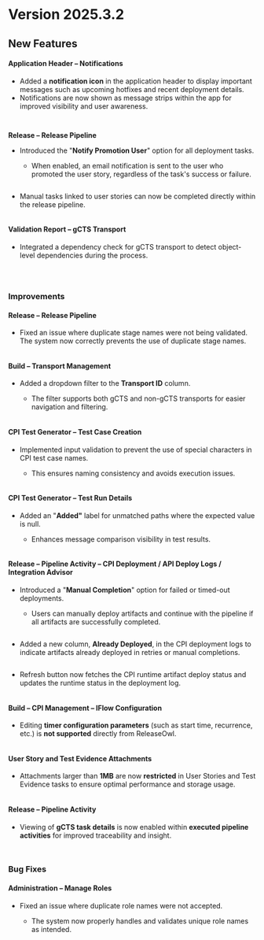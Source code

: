 # Version 2025.3.2

## **New Features** <a href="#new-features" id="new-features"></a>

#### **Application Header – Notifications**

* Added a **notification icon** in the application header to display important messages such as upcoming hotfixes and recent deployment details.
* Notifications are now shown as message strips within the app for improved visibility and user awareness.

<figure><img src="https://releaseowl.gitbook.io/~gitbook/image?url=https%3A%2F%2F2324742889-files.gitbook.io%2F%7E%2Ffiles%2Fv0%2Fb%2Fgitbook-x-prod.appspot.com%2Fo%2Fspaces%252F20Vxn9KxdCY20y3qv6p2%252Fuploads%252FX8OZimRvNkr88css3cdc%252Fimage.png%3Falt%3Dmedia%26token%3Ddf9f4893-0ded-4218-81f5-eb205265ccd9&#x26;width=768&#x26;dpr=4&#x26;quality=100&#x26;sign=f3757eaf&#x26;sv=2" alt=""><figcaption></figcaption></figure>

<figure><img src="../../.gitbook/assets/image (1007).png" alt=""><figcaption></figcaption></figure>

**Release – Release Pipeline**

*   Introduced the "**Notify Promotion User**" option for all deployment tasks.

    * When enabled, an email notification is sent to the user who promoted the user story, regardless of the task's success or failure.



    <figure><img src="https://releaseowl.gitbook.io/~gitbook/image?url=https%3A%2F%2F2324742889-files.gitbook.io%2F%7E%2Ffiles%2Fv0%2Fb%2Fgitbook-x-prod.appspot.com%2Fo%2Fspaces%252F20Vxn9KxdCY20y3qv6p2%252Fuploads%252FuANqDPGnQKuSv3ssUiIJ%252Fimage.png%3Falt%3Dmedia%26token%3De76108cd-770f-407a-ad8b-9d9d2132ede7&#x26;width=768&#x26;dpr=4&#x26;quality=100&#x26;sign=2106abb2&#x26;sv=2" alt=""><figcaption></figcaption></figure>
* Manual tasks linked to user stories can now be completed directly within the release pipeline.

<figure><img src="https://releaseowl.gitbook.io/~gitbook/image?url=https%3A%2F%2F2324742889-files.gitbook.io%2F%7E%2Ffiles%2Fv0%2Fb%2Fgitbook-x-prod.appspot.com%2Fo%2Fspaces%252F20Vxn9KxdCY20y3qv6p2%252Fuploads%252FXVXmytUAH4dgia1az3AH%252Fimage.png%3Falt%3Dmedia%26token%3D0816983b-4799-457a-9ac7-c0e0925c2c4e&#x26;width=768&#x26;dpr=4&#x26;quality=100&#x26;sign=db49a7f7&#x26;sv=2" alt=""><figcaption></figcaption></figure>

#### **Validation Report – gCTS Transport**

* Integrated a dependency check for gCTS transport to detect object-level dependencies during the process.

<figure><img src="https://releaseowl.gitbook.io/~gitbook/image?url=https%3A%2F%2F2324742889-files.gitbook.io%2F%7E%2Ffiles%2Fv0%2Fb%2Fgitbook-x-prod.appspot.com%2Fo%2Fspaces%252F20Vxn9KxdCY20y3qv6p2%252Fuploads%252FaUki9fdmPcCNK9kxYQYm%252Fimage.png%3Falt%3Dmedia%26token%3D26aa3a7d-ab60-4341-a1db-29f910b21f2c&#x26;width=768&#x26;dpr=4&#x26;quality=100&#x26;sign=e229fe54&#x26;sv=2" alt=""><figcaption></figcaption></figure>

<figure><img src="../../.gitbook/assets/image (5) (1) (1) (1) (1) (1) (1) (1) (1) (1) (1) (1) (1) (1) (1) (1) (1) (1) (1) (1) (1) (1) (1) (1) (1) (1) (1) (1) (1).png" alt=""><figcaption></figcaption></figure>

<figure><img src="../../.gitbook/assets/image (1) (1) (1) (1) (1) (1) (1) (1) (1) (1) (1) (1) (1) (1) (1) (1) (1) (1) (1) (1) (1) (1) (1) (1) (1) (1) (1) (1) (1) (1) (1) (1) (1) (1) (1) (1) (1) (1) (1) (1) (1) (1) (1) (1) (1) (1) (1) (1) (1) (1) (1).png" alt=""><figcaption></figcaption></figure>

### **Improvements** <a href="#improvements" id="improvements"></a>

#### **Release – Release Pipeline**

* Fixed an issue where duplicate stage names were not being validated. The system now correctly prevents the use of duplicate stage names.

<figure><img src="https://releaseowl.gitbook.io/~gitbook/image?url=https%3A%2F%2F2324742889-files.gitbook.io%2F%7E%2Ffiles%2Fv0%2Fb%2Fgitbook-x-prod.appspot.com%2Fo%2Fspaces%252F20Vxn9KxdCY20y3qv6p2%252Fuploads%252FMp27QGcQkABtiiu0JxzC%252Fimage.png%3Falt%3Dmedia%26token%3D02e5ec62-72de-4bdf-b158-da11f8687eb5&#x26;width=768&#x26;dpr=4&#x26;quality=100&#x26;sign=81ef217a&#x26;sv=2" alt=""><figcaption></figcaption></figure>

#### **Build – Transport Management**

*   Added a dropdown filter to the **Transport ID** column.

    * The filter supports both gCTS and non-gCTS transports for easier navigation and filtering.



    <figure><img src="https://releaseowl.gitbook.io/~gitbook/image?url=https%3A%2F%2F2324742889-files.gitbook.io%2F%7E%2Ffiles%2Fv0%2Fb%2Fgitbook-x-prod.appspot.com%2Fo%2Fspaces%252F20Vxn9KxdCY20y3qv6p2%252Fuploads%252FYy9WuITYJko8HkTxoQNi%252Fimage.png%3Falt%3Dmedia%26token%3D9e61fba2-8229-48d3-9ed4-1f73c4067a5e&#x26;width=768&#x26;dpr=4&#x26;quality=100&#x26;sign=e270f6b1&#x26;sv=2" alt=""><figcaption></figcaption></figure>

#### **CPI Test Generator – Test Case Creation**

*   Implemented input validation to prevent the use of special characters in CPI test case names.

    * This ensures naming consistency and avoids execution issues.



    <figure><img src="https://releaseowl.gitbook.io/~gitbook/image?url=https%3A%2F%2F2324742889-files.gitbook.io%2F%7E%2Ffiles%2Fv0%2Fb%2Fgitbook-x-prod.appspot.com%2Fo%2Fspaces%252F20Vxn9KxdCY20y3qv6p2%252Fuploads%252FyEicZyNFx2lgM2RD3DXm%252Fimage.png%3Falt%3Dmedia%26token%3Df17a89f0-08ce-4b4e-a402-b34a0d84f09b&#x26;width=768&#x26;dpr=4&#x26;quality=100&#x26;sign=bf74c08c&#x26;sv=2" alt=""><figcaption></figcaption></figure>

#### **CPI Test Generator – Test Run Details**

*   Added an "**Added"** label for unmatched paths where the expected value is null.

    * Enhances message comparison visibility in test results.



    <figure><img src="https://releaseowl.gitbook.io/~gitbook/image?url=https%3A%2F%2F2324742889-files.gitbook.io%2F%7E%2Ffiles%2Fv0%2Fb%2Fgitbook-x-prod.appspot.com%2Fo%2Fspaces%252F20Vxn9KxdCY20y3qv6p2%252Fuploads%252Fw21LneXaMp1lTHTeukZh%252Fimage.png%3Falt%3Dmedia%26token%3D239305d3-36b1-4e9e-af0b-ea0f82b7a259&#x26;width=768&#x26;dpr=4&#x26;quality=100&#x26;sign=cee23118&#x26;sv=2" alt=""><figcaption></figcaption></figure>

#### **Release – Pipeline Activity – CPI Deployment / API Deploy Logs / Integration Advisor**

*   Introduced a "**Manual Completion**" option for failed or timed-out deployments.

    * Users can manually deploy artifacts and continue with the pipeline if all artifacts are successfully completed.



    <figure><img src="https://releaseowl.gitbook.io/~gitbook/image?url=https%3A%2F%2F2324742889-files.gitbook.io%2F%7E%2Ffiles%2Fv0%2Fb%2Fgitbook-x-prod.appspot.com%2Fo%2Fspaces%252F20Vxn9KxdCY20y3qv6p2%252Fuploads%252FimbZELy48jLfY979NqQk%252Fimage.png%3Falt%3Dmedia%26token%3D16fd6e58-8920-4545-b3dc-941e94901287&#x26;width=768&#x26;dpr=4&#x26;quality=100&#x26;sign=dd2fe54c&#x26;sv=2" alt=""><figcaption></figcaption></figure>
* Added a new column, **Already Deployed**, in the CPI deployment logs to indicate artifacts already deployed in retries or manual completions.

<figure><img src="https://releaseowl.gitbook.io/~gitbook/image?url=https%3A%2F%2F2324742889-files.gitbook.io%2F%7E%2Ffiles%2Fv0%2Fb%2Fgitbook-x-prod.appspot.com%2Fo%2Fspaces%252F20Vxn9KxdCY20y3qv6p2%252Fuploads%252F2ws5IFIe6sHCs1SDWp3B%252Fimage.png%3Falt%3Dmedia%26token%3D1ecfaf68-4fd5-4618-b850-01859d4c21ae&#x26;width=768&#x26;dpr=4&#x26;quality=100&#x26;sign=35118fa3&#x26;sv=2" alt=""><figcaption></figcaption></figure>

* Refresh button now fetches the CPI runtime artifact deploy status and updates the runtime status in the deployment log.

<figure><img src="../../.gitbook/assets/image (1009).png" alt=""><figcaption></figcaption></figure>

#### **Build – CPI Management – IFlow Configuration**

* Editing **timer configuration parameters** (such as start time, recurrence, etc.) is **not supported** directly from ReleaseOwl.

<figure><img src="../../.gitbook/assets/image (1008).png" alt=""><figcaption></figcaption></figure>

#### **User Story and Test Evidence Attachments**

* Attachments larger than **1MB** are now **restricted** in User Stories and Test Evidence tasks to ensure optimal performance and storage usage.

<figure><img src="../../.gitbook/assets/image (1010).png" alt=""><figcaption></figcaption></figure>

#### **Release – Pipeline Activity**

* Viewing of **gCTS task details** is now enabled within **executed pipeline activities** for improved traceability and insight.

<figure><img src="../../.gitbook/assets/image (1011).png" alt=""><figcaption></figcaption></figure>

<figure><img src="../../.gitbook/assets/image (1012).png" alt=""><figcaption></figcaption></figure>

### **Bug Fixes** <a href="#bug-fixes" id="bug-fixes"></a>

#### **Administration – Manage Roles**

*   Fixed an issue where duplicate role names were not accepted.

    * The system now properly handles and validates unique role names as intended.

    <figure><img src="../../.gitbook/assets/image (1013).png" alt=""><figcaption></figcaption></figure>

